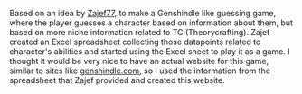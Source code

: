 Based on an idea by [Zajef77](https://www.twitch.tv/zajef77), 
to make a Genshindle like guessing game, where the player guesses a character based on information about them, but based on more niche information related to TC (Theorycrafting). 
Zajef created an Excel spreadsheet collecting those datapoints related to character's abilities and started using the Excel sheet to play it as a game.
I thought it would be very nice to have an actual website for this game, similar to sites like [genshindle.com](https://www.genshindle.com),
so I used the information from the spreadsheet that Zajef provided and created this website.
